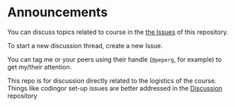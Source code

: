 # Announcements

You can discuss topics related to course in the [the Issues](https://github.com/UM-R-for-EnvSci-Registered-Student-2021/Announcements/issues) of this repository. 

To start a new discussion thread, create a new Issue. 

You can tag me or your peers using their handle (`@peperg`, for example) to get my/their attention.


This repo is for discussion directly related to the logistics of the course. Things like codingor set-up issues are better addressed in the [Discussion](https://github.com/UM-R-for-EnvSci-Registered-Student/General-Discussion) repository


